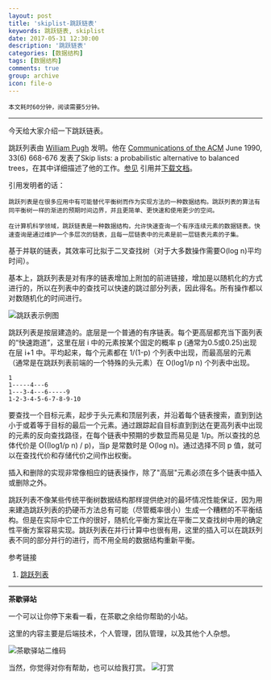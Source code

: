 ```yaml
---
layout: post
title: 'skiplist-跳跃链表'
keywords: 跳跃链表, skiplist
date: 2017-05-31 12:30:00
description: '跳跃链表'
categories: [数据结构]
tags: [数据结构]
comments: true
group: archive
icon: file-o
---
```


	本文耗时60分钟，阅读需要5分钟。

----

今天给大家介绍一下跳跃链表。

跳跃列表由 [William Pugh](https://zh.wikipedia.org/w/index.php?title=William_Pugh&action=edit&redlink=1) 发明。他在 [Communications of the ACM](https://zh.wikipedia.org/w/index.php?title=Communications_of_the_ACM&action=edit&redlink=1) June 1990, 33(6) 668-676 发表了Skip lists: a probabilistic alternative to balanced trees，在其中详细描述了他的工作。[参见](http://citeseer.ist.psu.edu/pugh90skip.html) 引用并[下载文档](ftp://ftp.cs.umd.edu/pub/skipLists/)。

引用发明者的话：

`跳跃列表是在很多应用中有可能替代平衡树而作为实现方法的一种数据结构。跳跃列表的算法有同平衡树一样的渐进的预期时间边界，并且更简单、更快速和使用更少的空间。`

    在计算机科学领域，跳跃链表是一种数据结构，允许快速查询一个有序连续元素的数据链表。快速查询是通过维护一个多层次的链表，且每一层链表中的元素是前一层链表元素的子集。 

基于并联的链表，其效率可比拟于二叉查找树（对于大多数操作需要O(log n)平均时间）。

基本上，跳跃列表是对有序的链表增加上附加的前进链接，增加是以随机化的方式进行的，所以在列表中的查找可以快速的跳过部分列表，因此得名。所有操作都以对数随机化的时间进行。

![跳跃表示例图](https://upload.wikimedia.org/wikipedia/commons/thumb/8/86/Skip_list.svg/940px-Skip_list.svg.png)

跳跃列表是按层建造的。底层是一个普通的有序链表。每个更高层都充当下面列表的“快速跑道”，这里在层 i 中的元素按某个固定的概率 p (通常为0.5或0.25)出现在层 i+1 中。平均起来，每个元素都在 1/(1-p) 个列表中出现，而最高层的元素（通常是在跳跃列表前端的一个特殊的头元素）在 O(log1/p n) 个列表中出现。

<!--more-->

```shell
1
1-----4---6
1---3-4---6-----9
1-2-3-4-5-6-7-8-9-10
```

要查找一个目标元素，起步于头元素和顶层列表，并沿着每个链表搜索，直到到达小于或着等于目标的最后一个元素。通过跟踪起自目标直到到达在更高列表中出现的元素的反向查找路径，在每个链表中预期的步数显而易见是 1/p。所以查找的总体代价是 O((log1/p n) / p)，当p 是常数时是 O(log n)。通过选择不同 p 值，就可以在查找代价和存储代价之间作出权衡。

插入和删除的实现非常像相应的链表操作，除了"高层"元素必须在多个链表中插入或删除之外。

跳跃列表不像某些传统平衡树数据结构那样提供绝对的最坏情况性能保证，因为用来建造跳跃列表的扔硬币方法总有可能（尽管概率很小）生成一个糟糕的不平衡结构。但是在实际中它工作的很好，随机化平衡方案比在平衡二叉查找树中用的确定性平衡方案容易实现。跳跃列表在并行计算中也很有用，这里的插入可以在跳跃列表不同的部分并行的进行，而不用全局的数据结构重新平衡。

参考链接
1. [跳跃列表](https://zh.wikipedia.org/wiki/跳跃列表)

----

**茶歇驿站**

一个可以让你停下来看一看，在茶歇之余给你帮助的小站。

这里的内容主要是后端技术，个人管理，团队管理，以及其他个人杂想。

![茶歇驿站二维码](http://oqos7hrvp.bkt.clouddn.com/blog/tech_tea.jpg)

当然，你觉得对你有帮助，也可以给我打赏。
![打赏](http://oqos7hrvp.bkt.clouddn.com/blog/wxpay.png)